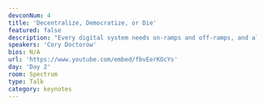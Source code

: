 ```yaml
---
devconNum: 4
title: 'Decentralize, Democratize, or Die'
featured: false
description: "Every digital system needs on-ramps and off-ramps, and all of those ramps are connected to the real world, where real governments make real policies that determine whether and how your digital tools will work. Policies don't occur in a vacuum. Bad policies are sometimes the result of confusion or negligence, but more often they're the result of corruption, where dominant incumbents figure out how to put their thumbs on the scales to maintain their dominance and crush upstarts who oppose them. The more centralized an industry is, the easier it is for its dominant players to collude to achieve their common policy goals. Centralization is corruption's handmaiden.Democratic processes produce good governance. Without good governance, all bets are off: from information security to privacy, the game will always be rigged. And that's the conundrum: to get good policy, we need to decentralize. To attain decentralization, we need good policy.There's a lot at stake: the internet is more concentrated that at anytime in its young life, and it is growing to encompass every field of human endeavor. Getting tech policy right is the prerequisite for addressing the most pressing problems of our times, from climate change to inequality to xenophobia and racial and gender bias."
speakers: 'Cory Doctorow'
bios: N/A
url: 'https://www.youtube.com/embed/fbvEerKOcYs'
day: 'Day 2'
room: Spectrum
type: Talk
category: keynotes
---
```

